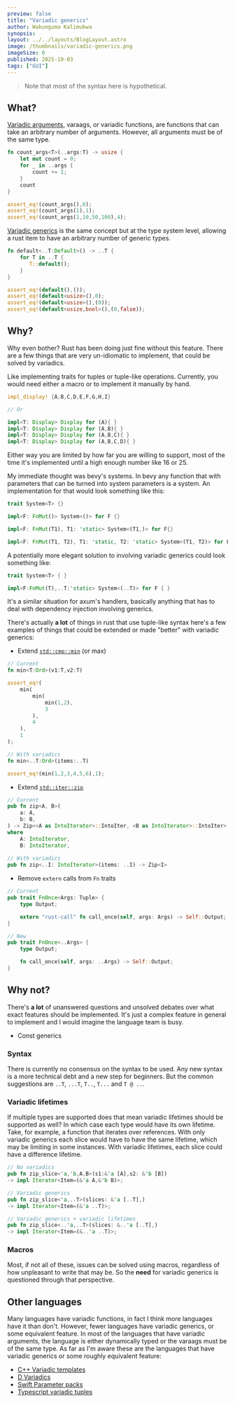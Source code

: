 ```yaml
---
preview: false
title: "Variadic generics"
author: Wakunguma Kalimukwa
synopsis: 
layout: ../../layouts/BlogLayout.astro
image: /thumbnails/variadic-generics.png
imageSize: 0
published: 2025-10-03
tags: ["GUI"]
---
```


> Note that most of the syntax here is hypothetical.

## What?

[Variadic arguments](https://en.wikipedia.org/wiki/Variadic_function), varaags, or variadic functions,
are functions that can take an arbitrary number of arguments. However, all arguments must be of the
same type.

```rust
fn count_args<T>(..args:T) -> usize {
    let mut count = 0;
    for _ in ..args {
        count += 1;
    }
    count
}

assert_eq!(count_args(),0);
assert_eq!(count_args(1),1);
assert_eq!(count_args(1,10,50,100),4);
```


[Variadic generics](https://en.wikipedia.org/wiki/Variadic_template) is the same concept but at the type
system level, allowing a rust item to have an arbitrary number of generic types.

```rust
fn default<..T:Default>() -> ..T {
    for T in ..T {
       T::default();
    }
}

assert_eq!(default(),());
assert_eq!(default<usize>(),0);
assert_eq!(default<usize>(),(0));
assert_eq!(default<usize,bool>(),(0,false));
```

## Why?
Why even bother? Rust has been doing just fine without this feature.
There are a few things that are very un-idiomatic to implement, that could be solved by variadics.

Like implementing traits for tuples or tuple-like operations. Currently, you would need either a macro
or to implement it manually by hand.

```rust
impl_display! {A,B,C,D,E,F,G,H,I}

// Or

impl<T: Display> Display for (A){ }
impl<T: Display> Display for (A,B){ }
impl<T: Display> Display for (A,B,C){ }
impl<T: Display> Display for (A,B,C,D){ }
```

Either way you are limited by how far you are willing to support, most of the time it's implemented
until a high enough number like 16 or 25.

My immediate thought was bevy's systems. In bevy any function that with parameters that can be 
turned into system parameters is a system. 
An implementation for that would look something like this:

```rust
trait System<T> {}

impl<F: FnMut()> System<()> for F {}

impl<F: FnMut(T1), T1: 'static> System<(T1,)> for F{} 

impl<F: FnMut(T1, T2), T1: 'static, T2: 'static> System<(T1, T2)> for F {}
```

A potentially more elegant solution to involving variadic generics could look something like:

```rust
trait System<T> { }

impl<F:FnMut(T),..T:'static> System<(..T)> for F { }
```

It's a similar situation for axum's handlers, basically anything that has to 
deal with dependency injection involving generics. 

There's actually **a lot** of things in rust that use tuple-like syntax 
here's a few examples of things that could be extended or made "better" with variadic generics:

- Extend [`std::cmp::min`](https://doc.rust-lang.org/std/cmp/fn.min.html) (or max)

```rust
// Current
fn min<T:Ord>(v1:T,v2:T)

assert_eq!(
    min(
        min(
            min(1,2),
            3
        ),
        4
    ),
    1
);

// With variadics
fn min<..T:Ord>(items:..T)

assert_eq!(min(1,2,3,4,5,6),1);
```

- Extend [`std::iter::zip`](https://doc.rust-lang.org/std/iter/fn.zip.html)

```rust
// Current
pub fn zip<A, B>(
    a: A,
    b: B,
) -> Zip<<A as IntoIterator>::IntoIter, <B as IntoIterator>::IntoIter>
where
    A: IntoIterator,
    B: IntoIterator,
    
// With variadics
pub fn zip<..I: IntoIterator>(items: ..I) -> Zip<I> 
```

- Remove `extern` calls from `Fn` traits

```rust
// Current
pub trait FnOnce<Args: Tuple> {
    type Output;

    extern "rust-call" fn call_once(self, args: Args) -> Self::Output;
}

// New
pub trait FnOnce<..Args> {
    type Output;

    fn call_once(self, args: ..Args) -> Self::Output;
}
```


## Why not?
There's **a lot** of unanswered questions and unsolved debates over what exact features should 
be implemented. It's just a complex feature in general to implement and I would 
imagine the language team is busy.

- Const generics

### Syntax 
There is currently no consensus on the syntax to be used. Any new syntax is a more 
technical debt and a new step for beginners. But the common suggestions are 
`..T`, `...T`, `T..`, `T...` and `T @ ..`. 

### Variadic lifetimes
If multiple types are supported does that mean variadic lifetimes should be supported as well?
In which case each type would have its own lifetime. Take, for example, a function that iterates over 
references. With only variadic generics each slice would have to have the same lifetime,
which may be limiting in some instances. With variadic lifetimes, each slice could have a difference lifetime.

```rust
// No variadics
pub fn zip_slice<'a,'b,A,B>(s1:&'a [A],s2: &'b [B]) 
-> impl Iterator<Item=(&'a A,&'b B)>;

// Variadic generics
pub fn zip_slice<'a,..T>(slices: &'a [..T],) 
-> impl Iterator<Item=(&'a ..T)>;

// Variadic generics + variadic lifetimes
pub fn zip_slice<..'a,..T>(slices: &..'a [..T],) 
-> impl Iterator<Item=(&..'a ..T)>;
```

### Macros
Most, if not all of these, issues can be solved using macros, regardless of how unpleasant to write 
that may be. So the **need** for variadic generics is questioned through that perspective.

## Other languages
Many languages have variadic functions, in fact I think more languages have it than don't. 
However, fewer languages have variadic generics, or some equivalent feature. In most of the languages that 
have variadic arguments, the language is either dynamically typed or the varaags must be of the same type.
As far as I'm aware these are the languages that have variadic generics or some roughly equivalent feature:

- [C++ Variadic templates](https://gcc.gnu.org/wiki/variadic-templates)
- [D Variadics](https://dlang.org/articles/variadic-function-templates.html)
- [Swift Parameter packs](https://www.swift.org/blog/pack-iteration/)
- [Typescript variadic tuples](https://www.typescriptlang.org/docs/handbook/release-notes/typescript-4-0.html#variadic-tuple-types)

